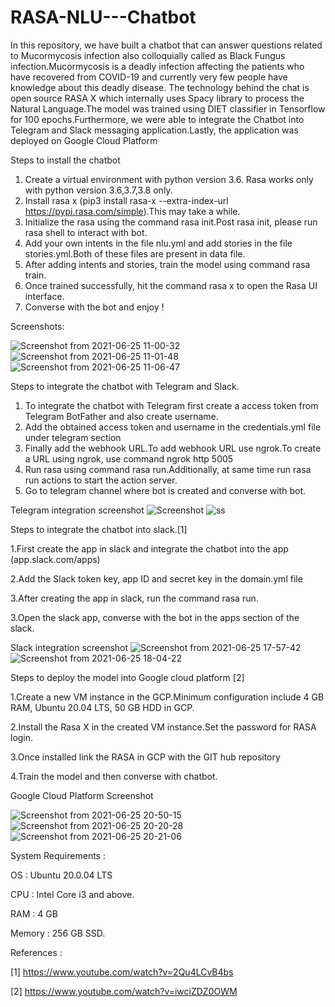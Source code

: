 # RASA-NLU---Chatbot

In this repository, we have built a chatbot that can answer questions related to Mucormycosis infection also colloquially called as Black Fungus infection.Mucormycosis is a deadly infection affecting the patients who have recovered from COVID-19 and currently very few people have knowledge about this deadly disease. The technology behind the chat is open source RASA X which internally uses Spacy library to process the Natural Language.The model was trained using DIET classifier in Tensorflow for 100 epochs.Furthermore, we were able to integrate the Chatbot into Telegram and Slack messaging application.Lastly, the application was deployed on Google Cloud Platform

Steps to install the chatbot

1. Create a virtual environment with python version 3.6. Rasa works only with python version 3.6,3.7,3.8 only.
2. Install rasa x (pip3 install rasa-x --extra-index-url https://pypi.rasa.com/simple).This may take a while.
3. Initialize the rasa using the command rasa init.Post rasa init, please run rasa shell to interact with bot.
4. Add your own intents in the file nlu.yml and add stories in the file stories.yml.Both of these files are present in data file.
5. After adding intents and stories, train the model using command rasa train.
6. Once trained successfully, hit the command rasa x to open the Rasa UI interface.
7. Converse with the bot and enjoy !

Screenshots:

![Screenshot from 2021-06-25 11-00-32](https://user-images.githubusercontent.com/45694329/123464806-ef6f5500-d60a-11eb-84f7-5e82dcb255d3.png)
![Screenshot from 2021-06-25 11-01-48](https://user-images.githubusercontent.com/45694329/123464823-f4cc9f80-d60a-11eb-9dd9-e1fb8a055dc1.png)
![Screenshot from 2021-06-25 11-06-47](https://user-images.githubusercontent.com/45694329/123465025-3b21fe80-d60b-11eb-9530-58cb72ff3ff9.png)

Steps to integrate the chatbot with Telegram and Slack.

1. To integrate the chatbot with Telegram first create a access token from Telegram BotFather and also create username.
2. Add the obtained access token and username in the credentials.yml file under telegram section
3. Finally add the webhook URL.To add webhook URL use ngrok.To create a URL using ngrok, use command ngrok http 5005
4. Run rasa using command rasa run.Additionally, at same time run rasa run actions to start the action server.
5. Go to telegram channel where bot is created and converse with bot.

Telegram integration screenshot
![Screenshot](https://user-images.githubusercontent.com/45694329/123465886-52152080-d60c-11eb-903c-eab4a770f22a.jpg)
![ss](https://user-images.githubusercontent.com/45694329/123466238-bfc14c80-d60c-11eb-9a29-454cee618b9c.jpg)

Steps to integrate the chatbot into slack.[1]

1.First create the app in slack and integrate the chatbot into the app (app.slack.com/apps)

2.Add the Slack token key, app ID and secret key in the domain.yml file

3.After creating the app in slack, run the command rasa run.

3.Open the slack app, converse with the bot in the apps section of the slack.


Slack integration screenshot
![Screenshot from 2021-06-25 17-57-42](https://user-images.githubusercontent.com/45694329/123466690-41b17580-d60d-11eb-840a-9a761626d9c1.png)
![Screenshot from 2021-06-25 18-04-22](https://user-images.githubusercontent.com/45694329/123466705-4544fc80-d60d-11eb-897a-d5ee8f81881b.png)

Steps to deploy the model into Google cloud platform [2]

1.Create a new VM instance in the GCP.Minimum configuration include 4 GB RAM, Ubuntu 20.04 LTS, 50 GB HDD in GCP.

2.Install the Rasa X in the created VM instance.Set the password for RASA login.

3.Once installed link the RASA in GCP with the GIT hub repository

4.Train the model and then converse with chatbot.

Google Cloud Platform Screenshot

![Screenshot from 2021-06-25 20-50-15](https://user-images.githubusercontent.com/45694329/123467399-18ddb000-d60e-11eb-9659-5b9477fe76d4.png)
![Screenshot from 2021-06-25 20-20-28](https://user-images.githubusercontent.com/45694329/123467378-1418fc00-d60e-11eb-80e3-fb467ba33022.png)
![Screenshot from 2021-06-25 20-21-06](https://user-images.githubusercontent.com/45694329/123467392-167b5600-d60e-11eb-8007-19453449441c.png)

System Requirements :

OS : Ubuntu 20.0.04 LTS

CPU : Intel Core i3 and above.

RAM : 4 GB

Memory : 256 GB SSD.


References :

[1] https://www.youtube.com/watch?v=2Qu4LCvB4bs

[2] https://www.youtube.com/watch?v=iwciZDZ0OWM








